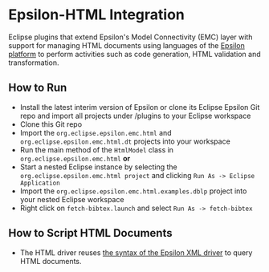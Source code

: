 # Epsilon-HTML Integration
Eclipse plugins that extend Epsilon's Model Connectivity (EMC) layer with support for managing HTML documents using languages of the [Epsilon platform](http://www.eclipse.org/epsilon) to perform activities such as code generation, HTML validation and transformation.

## How to Run
* Install the latest interim version of Epsilon or clone its Eclipse Epsilon Git repo and import all projects under /plugins to your Eclipse workspace
* Clone this Git repo
* Import the `org.eclipse.epsilon.emc.html` and `org.eclipse.epsilon.emc.html.dt` projects into your workspace
* Run the main method of the `HtmlModel` class in `org.eclipse.epsilon.emc.html` **or**
* Start a nested Eclipse instance by selecting the `org.eclipse.epsilon.emc.html project` and clicking `Run As -> Eclipse Application`
* Import the `org.eclipse.epsilon.emc.html.examples.dblp` project into your nested Eclipse workspace
* Right click on `fetch-bibtex.launch` and select `Run As -> fetch-bibtex`

## How to Script HTML Documents
* The HTML driver reuses [the syntax of the Epsilon XML driver](https://www.eclipse.org/epsilon/doc/articles/plain-xml/) to query HTML documents.
